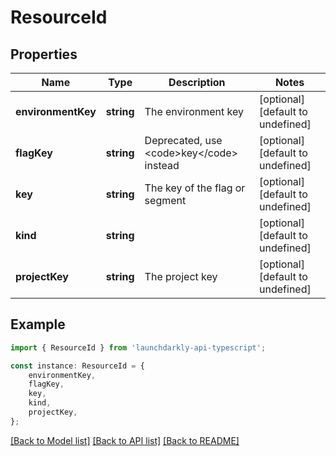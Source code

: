 # ResourceId


## Properties

Name | Type | Description | Notes
------------ | ------------- | ------------- | -------------
**environmentKey** | **string** | The environment key | [optional] [default to undefined]
**flagKey** | **string** | Deprecated, use &lt;code&gt;key&lt;/code&gt; instead | [optional] [default to undefined]
**key** | **string** | The key of the flag or segment | [optional] [default to undefined]
**kind** | **string** |  | [optional] [default to undefined]
**projectKey** | **string** | The project key | [optional] [default to undefined]

## Example

```typescript
import { ResourceId } from 'launchdarkly-api-typescript';

const instance: ResourceId = {
    environmentKey,
    flagKey,
    key,
    kind,
    projectKey,
};
```

[[Back to Model list]](../README.md#documentation-for-models) [[Back to API list]](../README.md#documentation-for-api-endpoints) [[Back to README]](../README.md)
